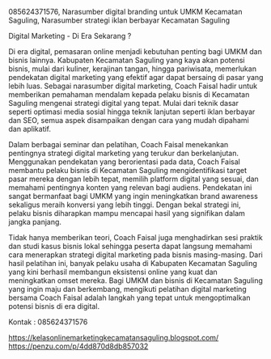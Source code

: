 085624371576, Narasumber digital branding untuk UMKM Kecamatan Saguling, Narasumber strategi iklan berbayar Kecamatan Saguling

Digital Marketing - Di Era Sekarang ? 

Di era digital, pemasaran online menjadi kebutuhan penting bagi UMKM dan bisnis lainnya. Kabupaten Kecamatan Saguling yang kaya akan potensi bisnis, mulai dari kuliner, kerajinan tangan, hingga pariwisata, memerlukan pendekatan digital marketing yang efektif agar dapat bersaing di pasar yang lebih luas. Sebagai narasumber digital marketing, Coach Faisal hadir untuk memberikan pemahaman mendalam kepada pelaku bisnis di Kecamatan Saguling mengenai strategi digital yang tepat. Mulai dari teknik dasar seperti optimasi media sosial hingga teknik lanjutan seperti iklan berbayar dan SEO, semua aspek disampaikan dengan cara yang mudah dipahami dan aplikatif.

Dalam berbagai seminar dan pelatihan, Coach Faisal menekankan pentingnya strategi digital marketing yang terukur dan berkelanjutan. Menggunakan pendekatan yang berorientasi pada data, Coach Faisal membantu pelaku bisnis di Kecamatan Saguling mengidentifikasi target pasar mereka dengan lebih tepat, memilih platform digital yang sesuai, dan memahami pentingnya konten yang relevan bagi audiens. Pendekatan ini sangat bermanfaat bagi UMKM yang ingin meningkatkan brand awareness sekaligus meraih konversi yang lebih tinggi. Dengan bekal strategi ini, pelaku bisnis diharapkan mampu mencapai hasil yang signifikan dalam jangka panjang.

Tidak hanya memberikan teori, Coach Faisal juga menghadirkan sesi praktik dan studi kasus bisnis lokal sehingga peserta dapat langsung memahami cara menerapkan strategi digital marketing pada bisnis masing-masing. Dari hasil pelatihan ini, banyak pelaku usaha di Kabupaten Kecamatan Saguling yang kini berhasil membangun eksistensi online yang kuat dan meningkatkan omset mereka. Bagi UMKM dan bisnis di Kecamatan Saguling yang ingin maju dan berkembang, mengikuti pelatihan digital marketing bersama Coach Faisal adalah langkah yang tepat untuk mengoptimalkan potensi bisnis di era digital.

Kontak : 085624371576

https://kelasonlinemarketingkecamatansaguling.blogspot.com/
https://penzu.com/p/4dd870d8db857032
